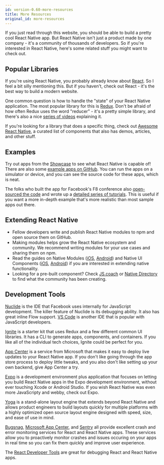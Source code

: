 ```yaml
---
id: version-0.60-more-resources
title: More Resources
original_id: more-resources
---
```


If you just read through this website, you should be able to build a pretty cool React Native app. But React Native isn't just a product made by one company - it's a community of thousands of developers. So if you're interested in React Native, here's some related stuff you might want to check out.

## Popular Libraries

If you're using React Native, you probably already know about [React](https://facebook.github.io/react/). So I feel a bit silly mentioning this. But if you haven't, check out React - it's the best way to build a modern website.

One common question is how to handle the "state" of your React Native application. The most popular library for this is [Redux](http://redux.js.org/). Don't be afraid of how often Redux uses the word "reducer" - it's a pretty simple library, and there's also a nice [series of videos](https://egghead.io/courses/getting-started-with-redux) explaining it.

If you're looking for a library that does a specific thing, check out [Awesome React Native](http://www.awesome-react-native.com/), a curated list of components that also has demos, articles, and other stuff.

## Examples

Try out apps from the [Showcase](/react-native/showcase/) to see what React Native is capable of! There are also some [example apps on GitHub](https://github.com/ReactNativeNews/React-Native-Apps). You can run the apps on a simulator or device, and you can see the source code for these apps, which is neat.

The folks who built the app for Facebook's F8 conference also [open-sourced the code](https://github.com/fbsamples/f8app) and wrote up a [detailed series of tutorials](http://makeitopen.com/). This is useful if you want a more in-depth example that's more realistic than most sample apps out there.

## Extending React Native

- Fellow developers write and publish React Native modules to npm and open source them on GitHub.
- Making modules helps grow the React Native ecosystem and community. We recommend writing modules for your use cases and sharing them on npm.
- Read the guides on Native Modules ([iOS](native-modules-ios.md), [Android](native-modules-android.md)) and Native UI Components ([iOS](native-components-ios.md), [Android](native-components-android.md)) if you are interested in extending native functionality.
- Looking for a pre-built component? Check [JS.coach](https://js.coach/react-native) or [Native Directory](https://native.directory/) to find what the community has been creating.

## Development Tools

[Nuclide](https://nuclide.io/) is the IDE that Facebook uses internally for JavaScript development. The killer feature of Nuclide is its debugging ability. It also has great inline Flow support. [VS Code](https://code.visualstudio.com/) is another IDE that is popular with JavaScript developers.

[Ignite](https://github.com/infinitered/ignite) is a starter kit that uses Redux and a few different common UI libraries. It has a CLI to generate apps, components, and containers. If you like all of the individual tech choices, Ignite could be perfect for you.

[App Center](https://appcenter.ms/) is a service from Microsoft that makes it easy to deploy live updates to your React Native app. If you don't like going through the app store process to deploy little tweaks, and you also don't like setting up your own backend, give App Center a try.

[Expo](https://docs.expo.io) is a development environment plus application that focuses on letting you build React Native apps in the Expo development environment, without ever touching Xcode or Android Studio. If you wish React Native was even more JavaScripty and webby, check out Expo.

[Yoga](https://yogalayout.com/) is a stand-alone layout engine that extends beyond React Native and allows product engineers to build layouts quickly for multiple platforms with a highly optimized open source layout engine designed with speed, size, and ease of use in mind.

[Bugsnag](https://www.bugsnag.com/), [Microsoft App Center](https://appcenter.ms/), and [Sentry](https://sentry.io/welcome/) all provide excellent crash and error monitoring services for React and React Native apps. These services allow you to proactively monitor crashes and issues occuring on your apps in real time so you can fix them quickly and improve user experience.

The [React Developer Tools](debugging.md#react-developer-tools) are great for debugging React and React Native apps.
